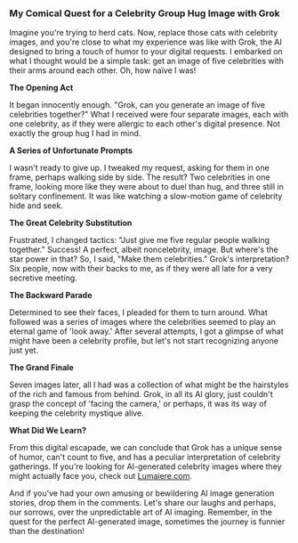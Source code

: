 ### My Comical Quest for a Celebrity Group Hug Image with Grok

Imagine you're trying to herd cats. Now, replace those cats with celebrity images, and you're close to what my experience was like with Grok, the AI designed to bring a touch of humor to your digital requests. I embarked on what I thought would be a simple task: get an image of five celebrities with their arms around each other. Oh, how naïve I was!

**The Opening Act**

It began innocently enough. "Grok, can you generate an image of five celebrities together?" What I received were four separate images, each with one celebrity, as if they were allergic to each other's digital presence. Not exactly the group hug I had in mind.

**A Series of Unfortunate Prompts**

I wasn't ready to give up. I tweaked my request, asking for them in one frame, perhaps walking side by side. The result? Two celebrities in one frame, looking more like they were about to duel than hug, and three still in solitary confinement. It was like watching a slow-motion game of celebrity hide and seek.

**The Great Celebrity Substitution**

Frustrated, I changed tactics: "Just give me five regular people walking together." Success! A perfect, albeit noncelebrity, image. But where's the star power in that? So, I said, "Make them celebrities." Grok's interpretation? Six people, now with their backs to me, as if they were all late for a very secretive meeting.

**The Backward Parade**

Determined to see their faces, I pleaded for them to turn around. What followed was a series of images where the celebrities seemed to play an eternal game of 'look away.' After several attempts, I got a glimpse of what might have been a celebrity profile, but let's not start recognizing anyone just yet.

**The Grand Finale**

Seven images later, all I had was a collection of what might be the hairstyles of the rich and famous from behind. Grok, in all its AI glory, just couldn't grasp the concept of 'facing the camera,' or perhaps, it was its way of keeping the celebrity mystique alive.

**What Did We Learn?**

From this digital escapade, we can conclude that Grok has a unique sense of humor, can't count to five, and has a peculiar interpretation of celebrity gatherings. If you're looking for AI-generated celebrity images where they might actually face you, check out [Lumaiere.com](https://lumaiere.com/?gallery=celebrities). 

And if you've had your own amusing or bewildering AI image generation stories, drop them in the comments. Let's share our laughs and perhaps, our sorrows, over the unpredictable art of AI imaging. Remember, in the quest for the perfect AI-generated image, sometimes the journey is funnier than the destination!